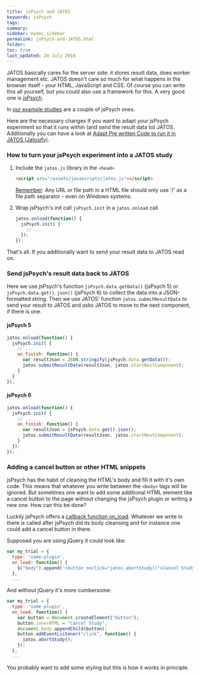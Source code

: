 ```yaml
---
title: jsPsych and JATOS
keywords: jsPsych
tags:
summary:
sidebar: mydoc_sidebar
permalink: jsPsych-and-JATOS.html
folder:
toc: true
last_updated: 20 July 2018
---
```


JATOS basically cares for the server side: it stores result data, does worker management etc. JATOS doesn't care so much for what happens in the browser itself - your HTML, JavaScript and CSS. Of course you can write this all yourself, but you could also use a framework for this. A very good one is [jsPsych](http://www.jspsych.org/).

In [our example studies](Example-Studies.html) are a couple of jsPsych ones.

Here are the necessary changes if you want to adapt your jsPsych experiment so that it runs within (and send the result data to) JATOS. Additionally you can have a look at [Adapt Pre written Code to run it in JATOS (Jatosify)](Adapt-Pre-written-Code-to-run-it-in-JATOS.html).

### How to turn your jsPsych experiment into a JATOS study

1. Include the `jatos.js` library in the `<head>`

   ~~~ html
   <script src="/assets/javascripts/jatos.js"></script>
   ~~~ 
   
   [Remember](Troubleshooting.html#a-file-library-image--included-in-the-html-fails-to-load): Any URL or file path in a HTML file should only use '/' as a file path separator - even on Windows systems. 

1. Wrap jsPsych's init call `jsPsych.init` in a `jatos.onload` call

   ~~~ javascript
   jatos.onload(function() {
     jsPsych.init( {
       // ...
     });
   });
   ~~~
   
That's all. If you additionally want to send your result data to JATOS read on.

### Send jsPsych's result data back to JATOS

Here we use jsPsych's function `jsPsych.data.getData()` (jsPsych 5) or `jsPsych.data.get().json()` (jsPsych 6) to collect the data into a JSON-formatted string. Then we use JATOS' function `jatos.submitResultData` to send your result to JATOS and asks JATOS to move to the next component, if there is one.

#### jsPsych 5

~~~ javascript
jatos.onload(function() {
  jsPsych.init( {
    // ...
    on_finish: function() {
      var resultJson = JSON.stringify(jsPsych.data.getData());
      jatos.submitResultData(resultJson, jatos.startNextComponent);
    }
  }
});
~~~

#### jsPsych 6

~~~ javascript
jatos.onload(function() {
  jsPsych.init( {
    // ...
    on_finish: function() {
      var resultJson = jsPsych.data.get().json();
      jatos.submitResultData(resultJson, jatos.startNextComponent);
    }
  });
});
~~~ 

### Adding a cancel button or other HTML snippets

jsPsych has the habit of cleaning the HTML's body and fill it with it's own code. This means that whatever you write between the `<body>` tags will be ignored. But sometimes one want to add some additional HTML element like a cancel button to the page without changing the jsPsych plugin or writing a new one. How can this be done?

Luckily jsPsych offers a [callback function on_load](https://www.jspsych.org/overview/callbacks/#on_load). Whatever we write in there is called after jsPsych did its body cleansing and for instance one could add a cancel button in there.

Supposed you are using jQuery it could look like:
~~~ javascript
var my_trial = {
  type: 'some-plugin',
  on_load: function() {
    $("body").append('<button onclick="jatos.abortStudy()">Cancel Study</button>');
  },
  ...
~~~

And without jQuery it's more cumbersome:
~~~javascript
var my_trial = {
  type: 'some-plugin',
  on_load: function() {
    var button = document.createElement("button");
    button.innerHTML = "Cancel Study";
    document.body.appendChild(button);
    button.addEventListener("click", function() {
      jatos.abortStudy();
    });
  },
  ...
~~~

You probably want to add some styling but this is how it works in principle.  

